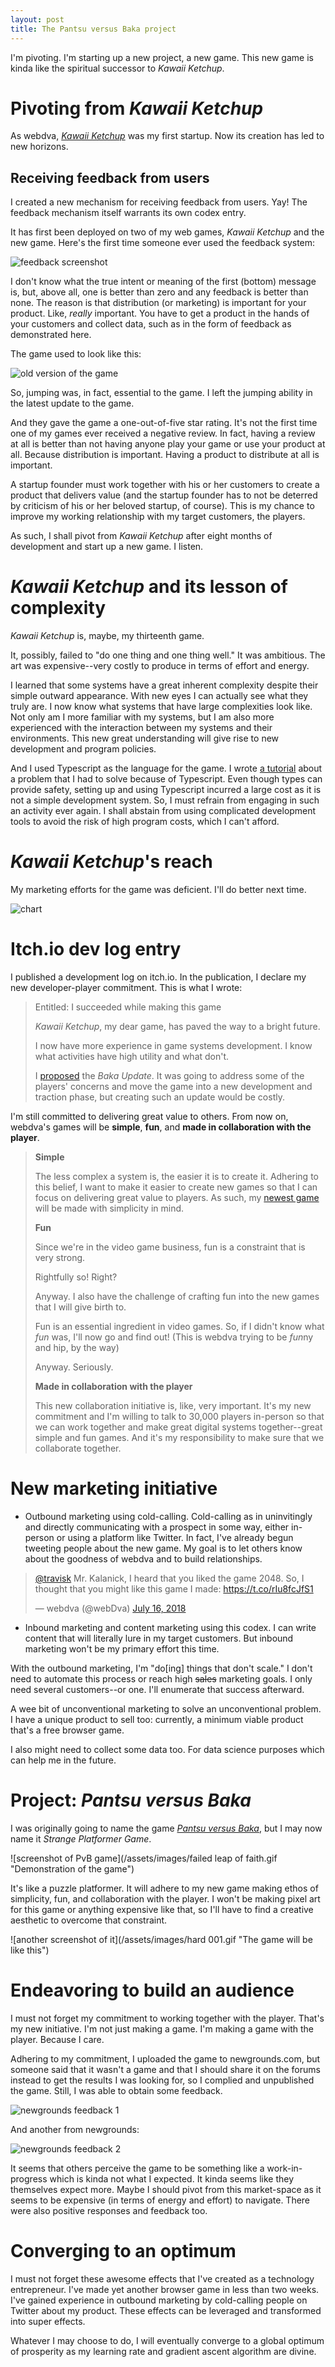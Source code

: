 ```yaml
---
layout: post
title: The Pantsu versus Baka project
---
```


I'm pivoting. I'm starting up a new project, a new game. This new game is kinda like the spiritual successor to *Kawaii Ketchup*.

# Pivoting from *Kawaii Ketchup*

As webdva, [*Kawaii Ketchup*](https://webdva.itch.io/kawaii-ketchup) was my first startup. Now its creation has led to new horizons.

## Receiving feedback from users

I created a new mechanism for receiving feedback from users. Yay! The feedback mechanism itself warrants its own codex entry.

It has first been deployed on two of my web games, *Kawaii Ketchup* and the new game. Here's the first time someone ever used the feedback system:

![feedback screenshot](/assets/images/feedback_form_first.png "The first time someone ever used the feedback form.")

I don't know what the true intent or meaning of the first (bottom) message is, but, above all, one is better than zero and any feedback is better than none. The reason is that distribution (or marketing) is important for your product. Like, *really* important. You have to get a product in the hands of your customers and collect data, such as in the form of feedback as demonstrated here.

The game used to look like this:

![old version of the game](/assets/images/old_kk_of_yore.gif "The game when it was first being made.")

So, jumping was, in fact, essential to the game. I left the jumping ability in the latest update to the game.

And they gave the game a one-out-of-five star rating. It's not the first time one of my games ever received a negative review. In fact, having a review at all is better than not having anyone play your game or use your product at all. Because distribution is important. Having a product to distribute at all is important.

A startup founder must work together with his or her customers to create a product that delivers value (and the startup founder has to not be deterred by criticism of his or her beloved startup, of course). This is my chance to improve my working relationship with my target customers, the players.

As such, I shall pivot from *Kawaii Ketchup* after eight months of development and start up a new game. I listen.

# *Kawaii Ketchup* and its lesson of complexity

*Kawaii Ketchup* is, maybe, my thirteenth game.

It, possibly, failed to "do one thing and one thing well." It was ambitious. The art was expensive--very costly to produce in terms of effort and energy.

I learned that some systems have a great inherent complexity despite their simple outward appearance. With new eyes I can actually see what they truly are. I now know what systems that have large complexities look like. Not only am I more familiar with my systems, but I am also more experienced with the interaction between my systems and their environments.  This new great understanding will give rise to new development and program policies.

And I used Typescript as the language for the game. I wrote [a tutorial](/debugging-typescript-with-visual-studio-code/) about a problem that I had to solve because of Typescript. Even though types can provide safety, setting up and using Typescript incurred a large cost as it is not a simple development system. So, I must refrain from engaging in such an activity ever again. I shall abstain from using complicated development tools to avoid the risk of high program costs, which I can't afford.

# *Kawaii Ketchup*'s reach

My marketing efforts for the game was deficient. I'll do better next time.

![chart](/assets/images/itchio_kk_data.png "From the game's upload date of Nov. 11, 2017 to July 13, 2018.")

# Itch.io dev log entry

I published a development log on itch.io. In the publication, I declare my new developer-player commitment. This is what I wrote:

> Entitled: I succeeded while making this game
>
> *Kawaii Ketchup*, my dear game, has paved the way to a bright future.
>
> I now have more experience in game systems development. I know what activities have high utility and what don't.
>
> I [proposed](https://webdva.github.io/sharing-my-heart-with-you/) the *Baka Update*. It was going to address some of the players' concerns and move the game into a new development and traction phase, but creating such an update would be costly.
>
I'm still committed to delivering great value to others. From now on, webdva's games will be **simple**, **fun**, and **made in collaboration with the player**.
>
> **Simple**
>
>The less complex a system is, the easier it is to create it. Adhering to this belief, I want to make it easier to create new games so that I can focus on delivering great value to players. As such, my [newest game](https://webdva.itch.io/pantsu-versus-baka) will be made with simplicity in mind.
>
>**Fun**
>
> Since we're in the video game business, fun is a constraint that is very strong.
>
> Rightfully so! Right?
>
> Anyway. I also have the challenge of crafting fun into the new games that I will give birth to.
>
> Fun is an essential ingredient in video games. So, if I didn't know what *fun* was, I'll now go and find out! (This is webdva trying to be *fun*ny and hip, by the way)
>
> Anyway. Seriously.
>
> **Made in collaboration with the player**
>
>This new collaboration initiative is, like, very important. It's my new commitment and I'm willing to talk to 30,000 players in-person so that we can work together and make great digital systems together--great simple and fun games. And it's my responsibility to make sure that we collaborate together.

# New marketing initiative

* Outbound marketing using cold-calling. Cold-calling as in uninvitingly and directly communicating with a prospect in some way, either in-person or using a platform like Twitter. In fact, I've already begun tweeting people about the new game. My goal is to let others know about the goodness of webdva and to build relationships.

<blockquote class="twitter-tweet" data-lang="en"><p lang="en" dir="ltr"><a href="https://twitter.com/travisk?ref_src=twsrc%5Etfw">@travisk</a> Mr. Kalanick, I heard that you liked the game 2048. So, I thought that you might like this game I made: <a href="https://t.co/rIu8fcJfS1">https://t.co/rIu8fcJfS1</a></p>&mdash; webdva (@webDva) <a href="https://twitter.com/webDva/status/1018839742643867653?ref_src=twsrc%5Etfw">July 16, 2018</a></blockquote>
<script async src="https://platform.twitter.com/widgets.js" charset="utf-8"></script>

* Inbound marketing and content marketing using this codex. I can write content that will literally lure in my target customers. But inbound marketing won't be my primary effort this time.

With the outbound marketing, I'm "do[ing] things that don't scale." I don't need to automate this process or reach high ~~sales~~ marketing goals. I only need several customers--or one. I'll enumerate that success afterward.

A wee bit of unconventional marketing to solve an unconventional problem. I have a unique product to sell too: currently, a minimum viable product that's a free browser game.

I also might need to collect some data too. For data science purposes which can help me in the future.

# Project: *Pantsu versus Baka*

I was originally going to name the game [*Pantsu versus Baka*](https://webdva.itch.io/pantsu-versus-baka), but I may now name it *Strange Platformer Game*.

![screenshot of PvB game](/assets/images/failed leap of faith.gif "Demonstration of the game")

It's like a puzzle platformer. It will adhere to my new game making ethos of simplicity, fun, and collaboration with the player. I won't be making pixel art for this game or anything expensive like that, so I'll have to find a creative aesthetic to overcome that constraint.

![another screenshot of it](/assets/images/hard 001.gif "The game will be like this")

# Endeavoring to build an audience

I must not forget my commitment to working together with the player. That's my new initiative. I'm not just making a game. I'm making a game with the player. Because I care.

Adhering to my commitment, I uploaded the game to newgrounds.com, but someone said that it wasn't a game and that I should share it on the forums instead to get the results I was looking for, so I complied and unpublished the game. Still, I was able to obtain some feedback.

![newgrounds feedback 1](/assets/images/newgrounds_feedback_1.png "Feedback from newgrounds")

And another from newgrounds:

![newgrounds feedback 2](/assets/images/newgrounds_feedback_2.png "Another feedback from newgrounds")

It seems that others perceive the game to be something like a work-in-progress which is kinda not what I expected. It kinda seems like they themselves expect more. Maybe I should pivot from this market-space as it seems to be expensive (in terms of energy and effort) to navigate. There were also positive responses and feedback too.

# Converging to an optimum

I must not forget these awesome effects that I've created as a technology entrepreneur. I've made yet another browser game in less than two weeks. I've gained experience in outbound marketing by cold-calling people on Twitter about my product. These effects can be leveraged and transformed into super effects.

Whatever I may choose to do, I will eventually converge to a global optimum of prosperity as my learning rate and gradient ascent algorithm are divine.